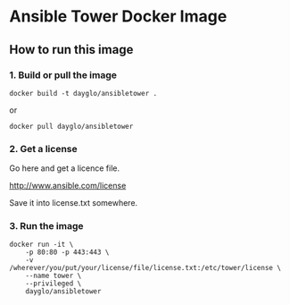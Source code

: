 # Ansible Tower Docker Image

## How to run this image

### 1. Build or pull the image

```docker build -t dayglo/ansibletower .```

or 

```docker pull dayglo/ansibletower ```

### 2. Get a license

Go here and get a licence file.

http://www.ansible.com/license

Save it into license.txt somewhere.

### 3. Run the image

```
docker run -it \
	-p 80:80 -p 443:443 \
	-v /wherever/you/put/your/license/file/license.txt:/etc/tower/license \
	--name tower \
	--privileged \
	dayglo/ansibletower
```
